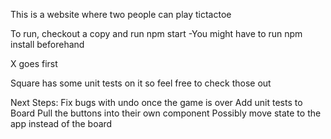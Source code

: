 This is a website where two people can play tictactoe

To run, checkout a copy and run npm start
-You might have to run npm install beforehand

X goes first

Square has some unit tests on it so feel free to check those out

Next Steps:
  Fix bugs with undo once the game is over
  Add unit tests to Board
  Pull the buttons into their own component
  Possibly move state to the app instead of the board

